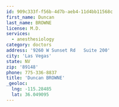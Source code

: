 ```yaml
---
id: 909c333f-f56b-4d7b-aeb4-11d4bb11568c
first_name: Duncan
last_name: BROWNE
license: M.D.
services:
  - anesthesiology
category: doctors
address: '9260 W Sunset Rd   Suite 200'
city: 'Las Vegas'
state: NV
zip: '89148'
phone: 775-336-8837
title: 'Duncan BROWNE'
_geoloc:
  lng: -115.28485
  lat: 36.049095
---
```

